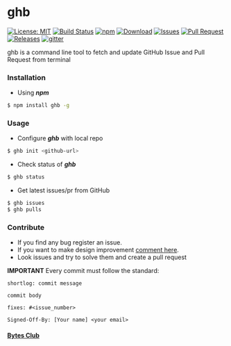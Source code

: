 # ghb
[![License: MIT](https://img.shields.io/badge/License-MIT-yellow.svg)](https://raw.githubusercontent.com/BytesClub/ghb/master/LICENSE)
[![Build Status](https://travis-ci.org/BytesClub/ghb.svg?branch=master)](https://travis-ci.org/BytesClub/ghb)
[![npm](https://img.shields.io/npm/v/npm.svg)](https://www.npmjs.com/package/ghb)
[![Download](https://img.shields.io/npm/dt/ghb.svg)](https://www.npmjs.com/package/ghb)
[![Issues](https://img.shields.io/github/issues/BytesClub/ghb.svg)](https://github.com/BytesClub/ghb/issues)
[![Pull Request](https://img.shields.io/github/issues-pr/BytesClub/ghb.svg)](https://github.com/BytesClub/ghb/pulls)
[![Releases](https://img.shields.io/github/release/BytesClub/ghb.svg)](https://github.com/BytesClub/ghb/releases)
[![gitter](https://badges.gitter.im/gitterHQ/gitterHQ.github.io.svg)](https://gitter.im/Bytes_Club/General)

ghb is a command line tool to fetch and update GitHub Issue and Pull Request from terminal

### Installation

* Using _**npm**_
```bash
$ npm install ghb -g
```

### Usage
* Configure _**ghb**_ with local repo
```bash
$ ghb init <github-url>
```
* Check status of _**ghb**_
```bash
$ ghb status
```
* Get latest issues/pr from GitHub
```bash
$ ghb issues
$ ghb pulls
```

### Contribute
* If you find any bug register an issue.
* If you want to make design improvement [comment here](https://github.com/BytesClub/ghb/issues/10).
* Look issues and try to solve them and create a pull request

**IMPORTANT** Every commit must follow the standard:
```
shortlog: commit message

commit body

fixes: #<issue_number>

Signed-Off-By: [Your name] <your email>
```

#### [Bytes Club](https://bytesclub.github.io)